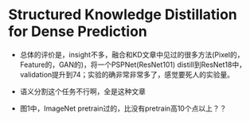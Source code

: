 <!--
 * @Description: 
 * @Date: 2019-11-01 17:19:55
 * @Author: s7ev3n
 * @Github: https://github.com/s7ev3n
 * @LastEditors: s7ev3n
 * @LastEditTime: 2019-11-01 19:42:41
 -->
# Structured Knowledge Distillation for Dense Prediction

- 总体的评价是，insight不多，融合和KD文章中见过的很多方法(Pixel的，Feature的，GAN的)，将一个PSPNet(ResNet101) distill到ResNet18中，validation提升到74；实验的确非常非常多了，感觉要死人的实验量。
- 语义分割这个任务不行啊，全是这种文章

- 图1中，ImageNet pretrain过的，比没有pretrain高10个点以上？？

